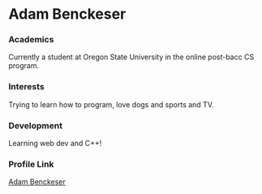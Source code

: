 # Adam Benckeser

### Academics

Currently a student at Oregon State University in the online post-bacc CS program.

### Interests

Trying to learn how to program, love dogs and sports and TV.

### Development

Learning web dev and C++!

### Profile Link

[Adam Benckeser](https://github.com/yourfriendadam)